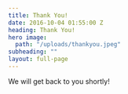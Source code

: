```yaml
---
title: Thank You!
date: 2016-10-04 01:55:00 Z
heading: Thank You!
hero image:
  path: "/uploads/thankyou.jpeg"
subheading: ""
layout: full-page
---
```


We will get back to you shortly!
